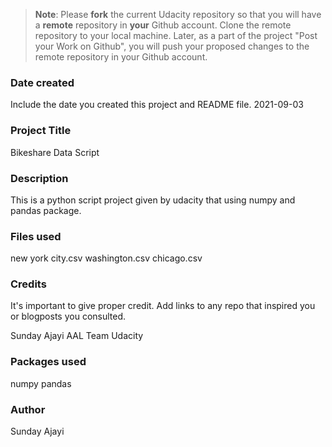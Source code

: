 >**Note**: Please **fork** the current Udacity repository so that you will have a **remote** repository in **your** Github account. Clone the remote repository to your local machine. Later, as a part of the project "Post your Work on Github", you will push your proposed changes to the remote repository in your Github account.

### Date created
Include the date you created this project and README file.
2021-09-03

### Project Title
Bikeshare Data Script

### Description
This is a python script project given by udacity that using numpy and pandas package. 

### Files used
new york city.csv
washington.csv
chicago.csv

### Credits
It's important to give proper credit. Add links to any repo that inspired you or blogposts you consulted.

Sunday Ajayi
AAL Team
Udacity


### Packages used
numpy
pandas


### Author
Sunday Ajayi

